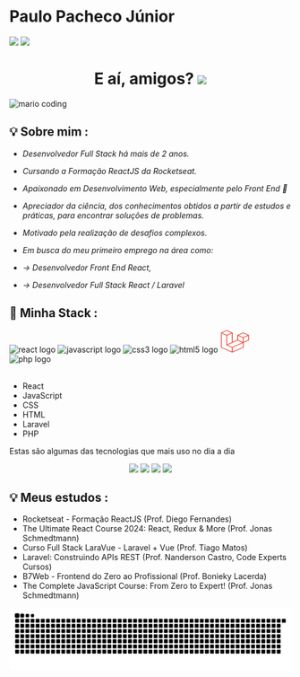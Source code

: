 # Paulo Pacheco Júnior
<a href="https://linkedin.com/in/paulo-pacheco-junior"><img src="https://img.shields.io/badge/linkedin-0077B5.svg?style=for-the-badge&logo=linkedin&logoColor=white"></a>
<a href="mailto:paulojrgyn88@gmail.com"><img src="https://img.shields.io/badge/e‑mail-D14836.svg?style=for-the-badge&logo=GMail&logoColor=white"></a>

<h1 align="center" > E aí, amigos? <img src="https://media.giphy.com/media/hvRJCLFzcasrR4ia7z/giphy.gif" width="30px"></h1>

![mario coding](https://i.imgur.com/1ZvVkDc.gif)

## 💡 Sobre mim :
 - *Desenvolvedor Full Stack há mais de 2 anos.* 

 - *Cursando a Formação ReactJS da Rocketseat.* 
 
 - *Apaixonado em Desenvolvimento Web, especialmente pelo Front End 💙* 
   
 - *Apreciador da ciência, dos conhecimentos obtidos a partir de estudos e práticas, para encontrar soluções de problemas.*
  
 - *Motivado pela realização de desafios complexos.*

 - *Em busca do meu primeiro emprego na área como:*
 - *-> Desenvolvedor Front End React,*
 - *-> Desenvolvedor Full Stack React / Laravel* 


## 🔮 Minha Stack :

<div align="left">  
  <img src="https://cdn.jsdelivr.net/gh/devicons/devicon/icons/react/react-original.svg" height="40" width="52" alt="react logo"  />
  <img src="https://cdn.jsdelivr.net/gh/devicons/devicon/icons/javascript/javascript-original.svg" height="40" width="52" alt="javascript logo"  />
  <img src="https://cdn.jsdelivr.net/gh/devicons/devicon/icons/css3/css3-original.svg" height="40" width="52" alt="css3 logo"  />
  <img src="https://cdn.jsdelivr.net/gh/devicons/devicon/icons/html5/html5-original.svg" height="40" width="52" alt="html5 logo"  />
  <img src="https://github.com/devicons/devicon/blob/v2.16.0/icons/laravel/laravel-original.svg" height="40" width="52" alt="laravel logo" />        
  <img src="https://cdn.jsdelivr.net/gh/devicons/devicon/icons/php/php-original.svg" height="40" width="52" alt="php logo"  />
</div>
<br/>
<ul>
    <li>React</li>
    <li>JavaScript</li>
    <li>CSS</li> 
    <li>HTML</li>
    <li>Laravel</li>
    <li>PHP</li>
</ul>

Estas são algumas das tecnologias que mais uso no dia a dia
 
<div align="center">
 <img src="https://media3.giphy.com/media/ln7z2eWriiQAllfVcn/200w.webp" width="100">      
 <img src="https://i.giphy.com/media/eNAsjO55tPbgaor7ma/200w.webp" width="100">      
 <img src="https://i.giphy.com/media/KzJkzjggfGN5Py6nkT/200.webp" width="100">      
 <img src="https://i.giphy.com/media/IdyAQJVN2kVPNUrojM/200.webp" width="100">      
</div>

## 💡 Meus estudos :
  <ul>
    <li>Rocketseat - Formação ReactJS (Prof. Diego Fernandes)</li>
    <li>The Ultimate React Course 2024: React, Redux & More (Prof. Jonas Schmedtmann)</li>
    <li>Curso Full Stack LaraVue - Laravel + Vue (Prof. Tiago Matos)</li>
    <li>Laravel: Construindo APIs REST (Prof. Nanderson Castro, Code Experts Cursos)</li>
    <li>B7Web - Frontend do Zero ao Profissional (Prof. Bonieky Lacerda)</li>
    <li>The Complete JavaScript Course: From Zero to Expert! (Prof. Jonas Schmedtmann)</li>
  </ul>
 
![Snake animation](https://github.com/Ricmaloy/Ricmaloy/blob/output/github-contribution-grid-snake.svg)
